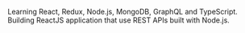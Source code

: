 Learning React, Redux, Node.js, MongoDB, GraphQL and TypeScript.
Building ReactJS application that use REST APIs built with Node.js.